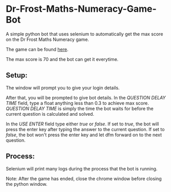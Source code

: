 # Dr-Frost-Maths-Numeracy-Game-Bot
A simple python bot that uses selenium to automatically get the max score on the Dr Frost Maths Numeracy game.

The game can be found [here](https://www.drfrostmaths.com/timestables.php).

The max score is 70 and the bot can get it everytime.

## Setup:
The window will prompt you to give your login details.

After that, you will be prompted to give bot details. In the *QUESTION DELAY TIME* field, type a float anything less than 0.3 to achieve max score.
*QUESTION DELAY TIME* is simply the time the bot waits for before the current question is calculated and solved.

In the *USE ENTER* field type either *true* or *false*. If set to *true*, the bot will press the enter key after typing the answer to the current question.
If set to *false*, the bot won't press the enter key and let dfm forward on to the next question.

## Process:
Selenium will print many logs during the process that the bot is running.

Note: After the game has ended, close the chrome window before closing the python window.

